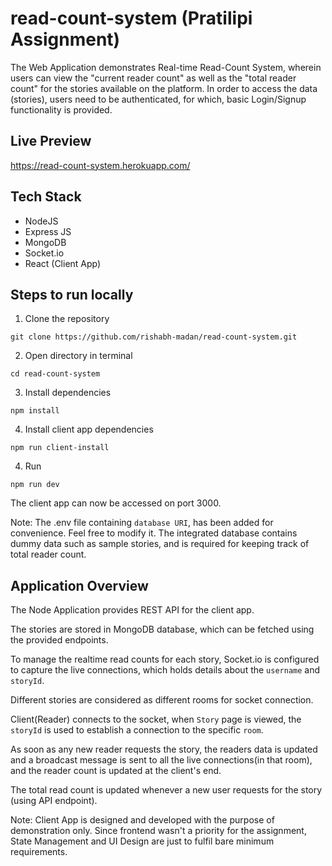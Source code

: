 # read-count-system (Pratilipi Assignment)

The Web Application demonstrates Real-time Read-Count System, wherein users can view the "current reader count" as well as the "total reader count" for the stories available on the platform. In order to access the data (stories), users need to be authenticated, for which, basic Login/Signup functionality is provided.

## Live Preview
https://read-count-system.herokuapp.com/

## Tech Stack
- NodeJS
- Express JS
- MongoDB
- Socket.io
- React (Client App)

## Steps to run locally
1. Clone the repository
```
git clone https://github.com/rishabh-madan/read-count-system.git
```
2. Open directory in terminal
```
cd read-count-system
```
3. Install dependencies
```
npm install
```
4. Install client app dependencies
```
npm run client-install
```
4. Run
```
npm run dev
```
The client app can now be accessed on port 3000.

Note: The .env file containing ```database URI```, has been added for convenience. Feel free to modify it. The integrated database contains dummy data such as sample stories, and is required for keeping track of total reader count.

## Application Overview

The Node Application provides REST API for the client app.

The stories are stored in MongoDB database, which can be fetched using the provided endpoints.

To manage the realtime read counts for each story, Socket.io is configured to capture the live connections, which holds details about the ```username``` and ```storyId```.

Different stories are considered as different rooms for socket connection.

Client(Reader) connects to the socket, when ```Story``` page is viewed, the ```storyId``` is used to establish a connection to the specific ```room```.

As soon as any new reader requests the story, the readers data is updated and a broadcast message is sent to all the live connections(in that room), and the reader count is updated at the client's end.

The total read count is updated whenever a new user requests for the story (using API endpoint).

Note: Client App is designed and developed with the purpose of demonstration only. Since frontend wasn't a priority for the assignment, State Management and UI Design are just to fulfil bare minimum requirements.

